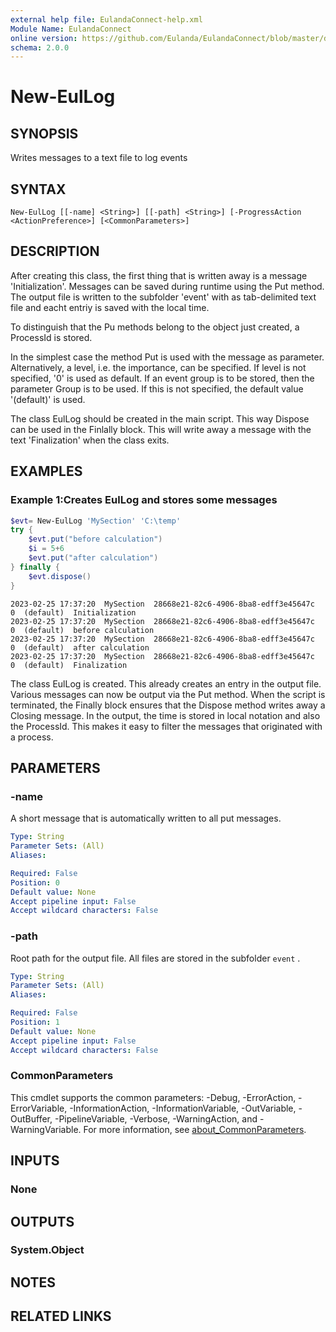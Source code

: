 ```yaml
---
external help file: EulandaConnect-help.xml
Module Name: EulandaConnect
online version: https://github.com/Eulanda/EulandaConnect/blob/master/docs/New-EulLog.md
schema: 2.0.0
---
```


# New-EulLog

## SYNOPSIS
Writes messages to a text file to log events

## SYNTAX

```
New-EulLog [[-name] <String>] [[-path] <String>] [-ProgressAction <ActionPreference>] [<CommonParameters>]
```

## DESCRIPTION
After creating this class, the first thing that is written away is a message 'Initialization'. Messages can be saved during runtime using the Put method. The output file is written to the subfolder 'event' with as tab-delimited text file and eacht entriy is saved with the local time. 

To distinguish that the Pu methods belong to the object just created, a ProcessId is stored. 

In the simplest case the method Put is used with the message as parameter. Alternatively, a level, i.e. the importance, can be specified. If level is not specified, '0' is used as default. If an event group is to be stored, then the parameter Group is to be used. If this is not specified, the default value '(default)' is used.

The class EulLog should be created in the main script. This way Dispose can be used in the Finlally block. This will write away a message with the text 'Finalization' when the class exits.

## EXAMPLES

### Example 1:Creates EulLog and stores some messages
```powershell
$evt= New-EulLog 'MySection' 'C:\temp'
try {
	$evt.put("before calculation")
	$i = 5+6
	$evt.put("after calculation")
} finally {
	$evt.dispose()
}
```

```
2023-02-25 17:37:20  MySection  28668e21-82c6-4906-8ba8-edff3e45647c  0  (default)  Initialization
2023-02-25 17:37:20  MySection  28668e21-82c6-4906-8ba8-edff3e45647c  0  (default)  before calculation
2023-02-25 17:37:20  MySection  28668e21-82c6-4906-8ba8-edff3e45647c  0  (default)  after calculation 
2023-02-25 17:37:20  MySection  28668e21-82c6-4906-8ba8-edff3e45647c  0  (default)  Finalization
```

The class EulLog is created. This already creates an entry in the output file. Various messages can now be output via the Put method. When the script is terminated, the Finally block ensures that the Dispose method writes away a Closing message. In the output, the time is stored in local notation and also the ProcessId. This makes it easy to filter the messages that originated with a process.

## PARAMETERS

### -name
A short message that is automatically written to all put messages.

```yaml
Type: String
Parameter Sets: (All)
Aliases:

Required: False
Position: 0
Default value: None
Accept pipeline input: False
Accept wildcard characters: False
```

### -path
Root path for the output file. All files are stored in the subfolder `event` .

```yaml
Type: String
Parameter Sets: (All)
Aliases:

Required: False
Position: 1
Default value: None
Accept pipeline input: False
Accept wildcard characters: False
```


### CommonParameters
This cmdlet supports the common parameters: -Debug, -ErrorAction, -ErrorVariable, -InformationAction, -InformationVariable, -OutVariable, -OutBuffer, -PipelineVariable, -Verbose, -WarningAction, and -WarningVariable. For more information, see [about_CommonParameters](http://go.microsoft.com/fwlink/?LinkID=113216).

## INPUTS

### None

## OUTPUTS

### System.Object
## NOTES

## RELATED LINKS

